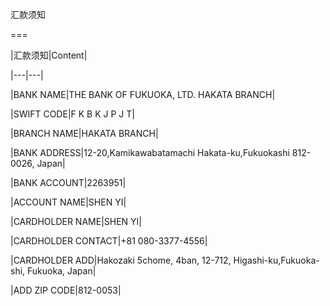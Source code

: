 汇款须知

===

|汇款须知|Content|

|---|---|

|BANK NAME|THE BANK OF FUKUOKA, LTD. HAKATA BRANCH|

|SWIFT CODE|F K B K J P J T|

|BRANCH NAME|HAKATA BRANCH|

|BANK ADDRESS|12-20,Kamikawabatamachi Hakata-ku,Fukuokashi 812-0026, Japan|

|BANK ACCOUNT|2263951|

|ACCOUNT NAME|SHEN YI|

|CARDHOLDER NAME|SHEN YI|

|CARDHOLDER CONTACT|+81 080-3377-4556|

|CARDHOLDER ADD|Hakozaki 5chome, 4ban, 12-712, Higashi-ku,Fukuoka-shi, Fukuoka, Japan|

|ADD ZIP CODE|812-0053|